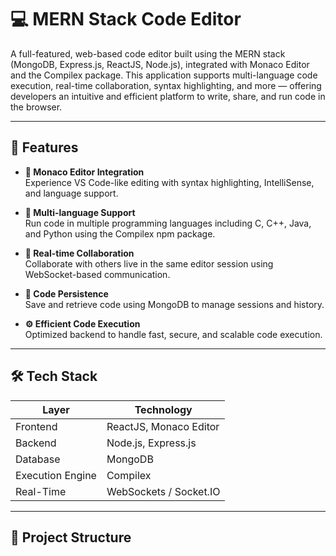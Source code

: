 # 💻 MERN Stack Code Editor

A full-featured, web-based code editor built using the MERN stack (MongoDB, Express.js, ReactJS, Node.js), integrated with Monaco Editor and the Compilex package. This application supports multi-language code execution, real-time collaboration, syntax highlighting, and more — offering developers an intuitive and efficient platform to write, share, and run code in the browser.

---

## 🚀 Features

- **📝 Monaco Editor Integration**  
  Experience VS Code-like editing with syntax highlighting, IntelliSense, and language support.

- **🧠 Multi-language Support**  
  Run code in multiple programming languages including C, C++, Java, and Python using the Compilex npm package.

- **🤝 Real-time Collaboration**  
  Collaborate with others live in the same editor session using WebSocket-based communication.

- **💾 Code Persistence**  
  Save and retrieve code using MongoDB to manage sessions and history.

- **⚙️ Efficient Code Execution**  
  Optimized backend to handle fast, secure, and scalable code execution.

---

## 🛠️ Tech Stack

| Layer         | Technology             |
|---------------|-------------------------|
| Frontend      | ReactJS, Monaco Editor  |
| Backend       | Node.js, Express.js     |
| Database      | MongoDB                 |
| Execution Engine | Compilex             |
| Real-Time      | WebSockets / Socket.IO |

---

## 📂 Project Structure

